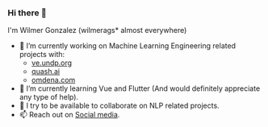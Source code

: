 ### Hi there 👋

I'm Wilmer Gonzalez (wilmerags* almost everywhere)

- 🔭 I’m currently working on Machine Learning Engineering related projects with:
    - [ve.undp.org](https://www.ve.undp.org/)
    - [quash.ai](https://quash.ai)
    - [omdena.com](https://omdena.com)
- 🌱 I’m currently learning Vue and Flutter (And would definitely appreciate any type of help).
- 👯 I try to be available to collaborate on NLP related projects.
- 📫 Reach out on [Social media](https://linktr.ee/wilmerags).
